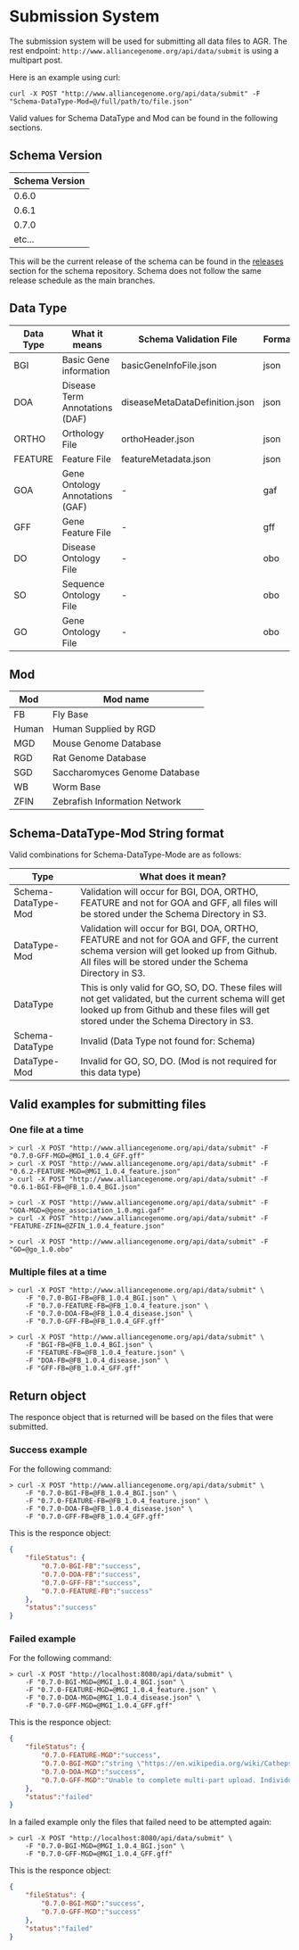 # Submission System

The submission system will be used for submitting all data files to AGR.
The rest endpoint: `http://www.alliancegenome.org/api/data/submit` is using a multipart post.

Here is an example using curl:

`curl -X POST "http://www.alliancegenome.org/api/data/submit" -F "Schema-DataType-Mod=@/full/path/to/file.json"`

Valid values for Schema DataType and Mod can be found in the following sections.

## Schema Version

| Schema Version |
| --- |
| 0.6.0 |
| 0.6.1 |
| 0.7.0 |
| etc... |

This will be the current release of the schema can be found in the [releases](https://github.com/alliance-genome/agr_schemas/releases) section for the schema repository. Schema does not follow the same release schedule as the main branches.

## Data Type

| Data Type | What it means | Schema Validation File | Format | Mod Required | Validation Required |
| --- | --- | --- | --- | --- | --- |
| BGI | Basic Gene information | basicGeneInfoFile.json | json | true | true |
| DOA | Disease Term Annotations (DAF) | diseaseMetaDataDefinition.json | json | true | true |
| ORTHO | Orthology File | orthoHeader.json | json | true | true |
| FEATURE | Feature File | featureMetadata.json | json | true | true |
| GOA | Gene Ontology Annotations (GAF) | - | gaf | true | false |
| GFF | Gene Feature File | - | gff | true | false |
| DO | Disease Ontology File | - | obo | false | false |
| SO | Sequence Ontology File | - | obo | false | false |
| GO | Gene Ontology File | - | obo | false | false |

## Mod

| Mod | Mod name |
| --- | --- |
| FB | Fly Base |
| Human | Human Supplied by RGD |
| MGD | Mouse Genome Database |
| RGD | Rat Genome Database |
| SGD | Saccharomyces Genome Database |
| WB | Worm Base |
| ZFIN | Zebrafish Information Network |


## Schema-DataType-Mod String format

Valid combinations for Schema-DataType-Mode are as follows:

| Type | What does it mean? |
| --------------- | --- |
| Schema-DataType-Mod | Validation will occur for BGI, DOA, ORTHO, FEATURE and not for GOA and GFF, all files will be stored under the Schema Directory in S3. |
| DataType-Mod | Validation will occur for BGI, DOA, ORTHO, FEATURE and not for GOA and GFF, the current schema version will get looked up from Github. All files will be stored under the Schema Directory in S3.
| DataType | This is only valid for GO, SO, DO. These files will not get validated, but the current schema will get looked up from Github and these files will get stored under the Schema Directory in S3. |
| Schema-DataType | Invalid (Data Type not found for: Schema) |
| DataType-Mod | Invalid for GO, SO, DO. (Mod is not required for this data type)  |

## Valid examples for submitting files

### One file at a time

	> curl -X POST "http://www.alliancegenome.org/api/data/submit" -F "0.7.0-GFF-MGD=@MGI_1.0.4_GFF.gff"
	> curl -X POST "http://www.alliancegenome.org/api/data/submit" -F "0.6.2-FEATURE-MGD=@MGI_1.0.4_feature.json"
	> curl -X POST "http://www.alliancegenome.org/api/data/submit" -F "0.6.1-BGI-FB=@FB_1.0.4_BGI.json"
	
	> curl -X POST "http://www.alliancegenome.org/api/data/submit" -F "GOA-MGD=@gene_association_1.0.mgi.gaf"
	> curl -X POST "http://www.alliancegenome.org/api/data/submit" -F "FEATURE-ZFIN=@ZFIN_1.0.4_feature.json"
	
	> curl -X POST "http://www.alliancegenome.org/api/data/submit" -F "GO=@go_1.0.obo"
	
### Multiple files at a time

	> curl -X POST "http://www.alliancegenome.org/api/data/submit" \
		-F "0.7.0-BGI-FB=@FB_1.0.4_BGI.json" \
		-F "0.7.0-FEATURE-FB=@FB_1.0.4_feature.json" \
		-F "0.7.0-DOA-FB=@FB_1.0.4_disease.json" \
		-F "0.7.0-GFF-FB=@FB_1.0.4_GFF.gff"
		
	> curl -X POST "http://www.alliancegenome.org/api/data/submit" \
		-F "BGI-FB=@FB_1.0.4_BGI.json" \
		-F "FEATURE-FB=@FB_1.0.4_feature.json" \
		-F "DOA-FB=@FB_1.0.4_disease.json" \
		-F "GFF-FB=@FB_1.0.4_GFF.gff"	


## Return object

The responce object that is returned will be based on the files that were submitted.

### Success example

For the following command:

	> curl -X POST "http://www.alliancegenome.org/api/data/submit" \
		-F "0.7.0-BGI-FB=@FB_1.0.4_BGI.json" \
		-F "0.7.0-FEATURE-FB=@FB_1.0.4_feature.json" \
		-F "0.7.0-DOA-FB=@FB_1.0.4_disease.json" \
		-F "0.7.0-GFF-FB=@FB_1.0.4_GFF.gff"

This is the responce object:

```json
{
	"fileStatus": {
		"0.7.0-BGI-FB":"success",
		"0.7.0-DOA-FB":"success",
		"0.7.0-GFF-FB":"success",
		"0.7.0-FEATURE-FB":"success"
	},
	"status":"success"
}
```

### Failed example

For the following command:

	> curl -X POST "http://localhost:8080/api/data/submit" \
		-F "0.7.0-BGI-MGD=@MGI_1.0.4_BGI.json" \
		-F "0.7.0-FEATURE-MGD=@MGI_1.0.4_feature.json" \
		-F "0.7.0-DOA-MGD=@MGI_1.0.4_disease.json" \
		-F "0.7.0-GFF-MGD=@MGI_1.0.4_GFF.gff" 

This is the responce object:

```json
{
	"fileStatus": {
		"0.7.0-FEATURE-MGD":"success",
		"0.7.0-BGI-MGD":"string \"https://en.wikipedia.org/wiki/Cathepsin L2\" is not a valid URI",
		"0.7.0-DOA-MGD":"success",
		"0.7.0-GFF-MGD":"Unable to complete multi-part upload. Individual part upload failed : Your socket connection to the server was not read from or written to within the timeout period. Idle connections will be closed. (Service: Amazon S3; Status Code: 400; Error Code: RequestTimeout; Request ID: 3ABBDFD90F0C4CAA)"
	},
	"status":"failed"
}
```
	
In a failed example only the files that failed need to be attempted again:

	> curl -X POST "http://localhost:8080/api/data/submit" \
		-F "0.7.0-BGI-MGD=@MGI_1.0.4_BGI.json" \
		-F "0.7.0-GFF-MGD=@MGI_1.0.4_GFF.gff" 

This is the responce object:

```json
{
	"fileStatus": {
		"0.7.0-BGI-MGD":"success",
		"0.7.0-GFF-MGD":"success"
	},
	"status":"failed"
}
```

